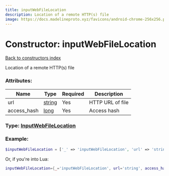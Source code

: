 ```yaml
---
title: inputWebFileLocation
description: Location of a remote HTTP(s) file
image: https://docs.madelineproto.xyz/favicons/android-chrome-256x256.png
---
```

# Constructor: inputWebFileLocation  
[Back to constructors index](index.md)



Location of a remote HTTP(s) file

### Attributes:

| Name     |    Type       | Required | Description |
|----------|---------------|----------|-------------|
|url|[string](../types/string.md) | Yes|HTTP URL of file|
|access\_hash|[long](../types/long.md) | Yes|Access hash|



### Type: [InputWebFileLocation](../types/InputWebFileLocation.md)


### Example:

```php
$inputWebFileLocation = ['_' => 'inputWebFileLocation', 'url' => 'string', 'access_hash' => long];
```  


Or, if you're into Lua:

```lua
inputWebFileLocation={_='inputWebFileLocation', url='string', access_hash=long}

```


